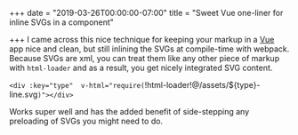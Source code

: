 +++
date = "2019-03-26T00:00:00-07:00"
title = "Sweet Vue one-liner for inline SVGs in a component"

+++
I came across this nice technique for keeping your markup in a [Vue]( "https://vuejs.org/") app nice and clean, but still inlining the SVGs at compile-time with webpack. Because SVGs are xml, you can treat them like any other piece of markup with `html-loader` and as a result, you get nicely integrated SVG content.

`<div :key="type"  v-html="require(`!html-loader!@/assets/${type}-line.svg`)"></div>`

Works super well and has the added benefit of side-stepping any preloading of SVGs you might need to do.